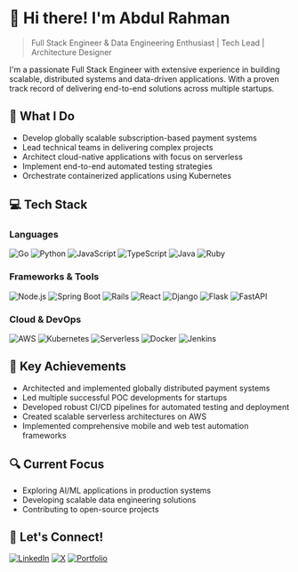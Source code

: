 # 👋 Hi there! I'm Abdul Rahman

> Full Stack Engineer & Data Engineering Enthusiast | Tech Lead | Architecture Designer

I'm a passionate Full Stack Engineer with extensive experience in building scalable, distributed systems and data-driven applications. With a proven track record of delivering end-to-end solutions across multiple startups.<!--, I specialize in architecting robust payment systems and creating innovative technical solutions. -->

## 🚀 What I Do

- Develop globally scalable subscription-based payment systems
- Lead technical teams in delivering complex projects
- Architect cloud-native applications with focus on serverless
- Implement end-to-end automated testing strategies
- Orchestrate containerized applications using Kubernetes
<!-- - Create efficient data pipelines and engineering solutions -->

## 💻 Tech Stack

### Languages
![Go](https://img.shields.io/badge/-Go-00ADD8?style=flat&logo=go&logoColor=white)
![Python](https://img.shields.io/badge/-Python-3776AB?style=flat&logo=python&logoColor=white)
![JavaScript](https://img.shields.io/badge/-JavaScript-F7DF1E?style=flat&logo=javascript&logoColor=black)
![TypeScript](https://img.shields.io/badge/-TypeScript-3178C6?style=flat&logo=typescript&logoColor=white)
![Java](https://img.shields.io/badge/-Java-007396?style=flat&logo=java&logoColor=white)
![Ruby](https://img.shields.io/badge/-Ruby-CC342D?style=flat&logo=ruby&logoColor=white)

### Frameworks & Tools
![Node.js](https://img.shields.io/badge/-Node.js-339933?style=flat&logo=node.js&logoColor=white)
![Spring Boot](https://img.shields.io/badge/-Spring%20Boot-6DB33F?style=flat&logo=spring-boot&logoColor=white)
![Rails](https://img.shields.io/badge/-Rails-CC0000?style=flat&logo=ruby-on-rails&logoColor=white)
![React](https://img.shields.io/badge/-React-61DAFB?style=flat&logo=react&logoColor=black)
![Django](https://img.shields.io/badge/-Django-092E20?style=flat&logo=django&logoColor=white)
![Flask](https://img.shields.io/badge/-Flask-000000?style=flat&logo=flask&logoColor=white)
![FastAPI](https://img.shields.io/badge/-FastAPI-009688?style=flat&logo=fastapi&logoColor=white)

### Cloud & DevOps
![AWS](https://img.shields.io/badge/-AWS-232F3E?style=flat&logo=amazon-aws&logoColor=white)
![Kubernetes](https://img.shields.io/badge/-Kubernetes-326CE5?style=flat&logo=kubernetes&logoColor=white)
![Serverless](https://img.shields.io/badge/-Serverless-FD5750?style=flat&logo=serverless&logoColor=white)
![Docker](https://img.shields.io/badge/-Docker-2496ED?style=flat&logo=docker&logoColor=white)
![Jenkins](https://img.shields.io/badge/-Jenkins-D24939?style=flat&logo=jenkins&logoColor=white)

## 🌟 Key Achievements

- Architected and implemented globally distributed payment systems
- Led multiple successful POC developments for startups
- Developed robust CI/CD pipelines for automated testing and deployment
- Created scalable serverless architectures on AWS
- Implemented comprehensive mobile and web test automation frameworks
<!-- - Managed large-scale Kubernetes clusters for microservices deployment -->

## 🔍 Current Focus

- Exploring AI/ML applications in production systems
- Developing scalable data engineering solutions
- Contributing to open-source projects
<!-- - Mentoring and leading technical teams -->

<!-- ## 📈 GitHub Stats

![Your GitHub stats](https://github-readme-stats.vercel.app/api?username=abdlrahmnn&show_icons=true&theme=dracula) -->

## 🤝 Let's Connect!

[![LinkedIn](https://img.shields.io/badge/-LinkedIn-0077B5?style=flat&logo=linkedin&logoColor=white)](https://linkedin.com/in/abdlrahmnn)
[![X](https://img.shields.io/badge/-Twitter-1DA1F2?style=flat&logo=x&logoColor=white)](https://x.com/abdlrahmnn)
[![Portfolio](https://img.shields.io/badge/-Portfolio-000000?style=flat&logo=github&logoColor=white)](https://abdlrahmnn.github.io)



<!---
AbdlRahmnn/AbdlRahmnn is a ✨ special ✨ repository because its `README.md` (this file) appears on your GitHub profile.
You can click the Preview link to take a look at your changes.
--->
